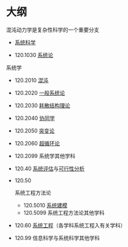 # 大纲



混沌动力学是复杂性科学的一个重要分支








- [系统科学](https://zh.wikipedia.org/wiki/%E7%B3%BB%E7%BB%9F%E7%A7%91%E5%AD%A6)



- 120.1030 [系统论](https://zh.wikipedia.org/wiki/系统论)



系统学

- 120.2010 [混沌](https://zh.wikipedia.org/wiki/混沌)
- 120.2020 [一般系统论](https://zh.wikipedia.org/wiki/一般系统论)
- 120.2030 [耗散结构理论](https://zh.wikipedia.org/wiki/耗散结构理论)
- 120.2040 [协同学](https://zh.wikipedia.org/wiki/协同学)
- 120.2050 [突变论](https://zh.wikipedia.org/w/index.php?title=突变论&action=edit&redlink=1)
- 120.2060 [超循环论](https://zh.wikipedia.org/w/index.php?title=超循环论&action=edit&redlink=1)
- 120.2099 系统学其他学科





- 120.40 [系统评估](https://zh.wikipedia.org/w/index.php?title=系统评估&action=edit&redlink=1)与[可行性分析](https://zh.wikipedia.org/w/index.php?title=可行性分析&action=edit&redlink=1)

- 120.50



  系统工程方法论

  - 120.5010 [系统建模](https://zh.wikipedia.org/w/index.php?title=系统建模&action=edit&redlink=1)
  - 120.5099 系统工程方法论其他学科

- 120.60 [系统工程](https://zh.wikipedia.org/wiki/系统工程)（各学科系统工程入有关学科）

- 120.99 信息科学与系统科学其他学科
